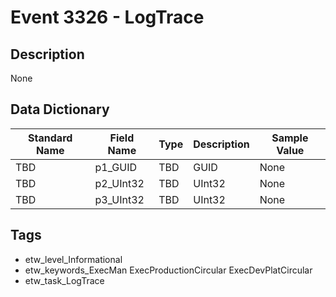 # Event 3326 - LogTrace

## Description
None

## Data Dictionary
|Standard Name|Field Name|Type|Description|Sample Value|
|---|---|---|---|---|
|TBD|p1_GUID|TBD|GUID|None|None|
|TBD|p2_UInt32|TBD|UInt32|None|None|
|TBD|p3_UInt32|TBD|UInt32|None|None|

## Tags
* etw_level_Informational
* etw_keywords_ExecMan ExecProductionCircular ExecDevPlatCircular
* etw_task_LogTrace